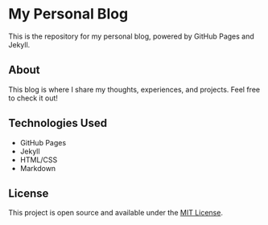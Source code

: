 # My Personal Blog

This is the repository for my personal blog, powered by GitHub Pages and Jekyll.

## About

This blog is where I share my thoughts, experiences, and projects. Feel free to check it out!

## Technologies Used

- GitHub Pages
- Jekyll
- HTML/CSS
- Markdown

## License

This project is open source and available under the [MIT License](LICENSE).
